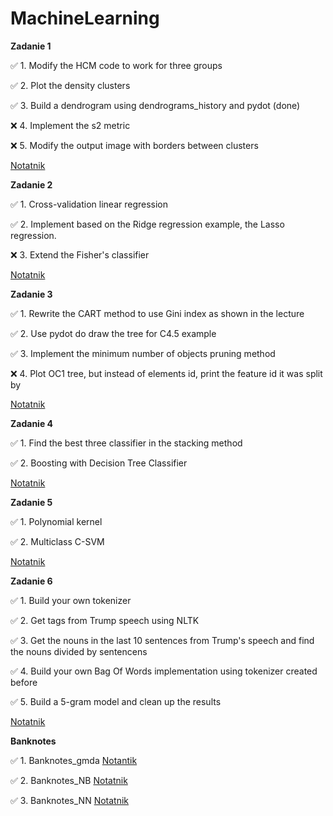 # MachineLearning

**Zadanie 1** 

:white_check_mark: 1. Modify the HCM code to work for three groups

:white_check_mark: 2. Plot the density clusters

:white_check_mark: 3. Build a dendrogram using dendrograms_history and pydot (done)

:x: 4. Implement the s2 metric

:x: 5. Modify the output image with borders between clusters

[Notatnik](https://github.com/ewakobrzynska/MachineLearning/blob/main/047Clustering_Exercises_checkpoint.ipynb)


**Zadanie 2** 

:white_check_mark: 1. Cross-validation linear regression

:white_check_mark: 2. Implement based on the Ridge regression example, the Lasso regression.

:x: 3. Extend the Fisher's classifier

[Notatnik](https://github.com/ewakobrzynska/MachineLearning/blob/main/025_Exercises.ipynb)


**Zadanie 3** 

:white_check_mark: 1. Rewrite the CART method to use Gini index as shown in the lecture

:white_check_mark: 2. Use pydot do draw the tree for C4.5 example

:white_check_mark: 3. Implement the minimum number of objects pruning method

:x: 4. Plot OC1 tree, but instead of elements id, print the feature id it was split by

[Notatnik](https://github.com/ewakobrzynska/MachineLearning/blob/main/055Decision_trees_Exercises.ipynb)


**Zadanie 4** 

:white_check_mark: 1. Find the best three classifier in the stacking method

:white_check_mark: 2. Boosting with Decision Tree Classifier

[Notatnik](https://github.com/ewakobrzynska/MachineLearning/blob/main/075Ensemble_Exercises.ipynb)


**Zadanie 5** 

:white_check_mark: 1. Polynomial kernel

:white_check_mark: 2. Multiclass C-SVM

[Notatnik](https://github.com/ewakobrzynska/MachineLearning/blob/main/065_SVM_Exercises.ipynb)


**Zadanie 6** 

:white_check_mark: 1. Build your own tokenizer

:white_check_mark: 2. Get tags from Trump speech using NLTK

:white_check_mark: 3. Get the nouns in the last 10 sentences from Trump's speech and find the nouns divided by sentencens

:white_check_mark: 4. Build your own Bag Of Words implementation using tokenizer created before

:white_check_mark: 5. Build a 5-gram model and clean up the results

[Notatnik](https://github.com/ewakobrzynska/MachineLearning/blob/main/106_NLP_Exercises.ipynb)


**Banknotes** 

:white_check_mark: 1. Banknotes_gmda [Notantik](https://github.com/ewakobrzynska/MachineLearning/blob/main/Banknotes/banknotes_gmda.ipynb)

:white_check_mark: 2. Banknotes_NB [Notatnik](https://github.com/ewakobrzynska/MachineLearning/blob/main/Banknotes/banknotes_NB.ipynb)

:white_check_mark: 3. Banknotes_NN [Notatnik](https://github.com/ewakobrzynska/MachineLearning/blob/main/Banknotes/banknotes_NN.ipynb)





